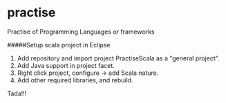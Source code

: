 practise
========

Practise of Programming Languages or frameworks

#####Setup scala project in Eclipse
1. Add repository and import project PractiseScala as a "general project".
2. Add Java support in project facet.
3. Right click project, configure -> add Scala nature.
4. Add other required libraries, and rebuild.

Tada!!!
